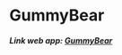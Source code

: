 # GummyBear

<h5>Link web app: <a href="https://higorbraz.github.io/Projects/GraphicsProg/GummyBear/web/gummybear.html" target="_blank">GummyBear</a></h5>